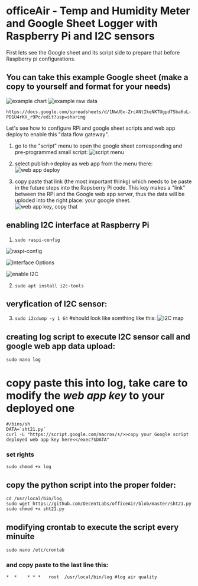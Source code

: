 # officeAir - Temp and Humidity Meter and Google Sheet Logger with Raspberry Pi and I2C sensors

First lets see the Google sheet and its script side to prepare that before Raspberry pi configurations.

## You can take this example Google sheet (make a copy to yourself and format for your needs)

![example chart](https://github.com/DecentLabs/officeAir/blob/master/example/5_balcony_temp_hum_chart.png)
![example raw data](https://github.com/DecentLabs/officeAir/blob/master/example/5_balcony_temp_hum_chart_2.png)
    
    https://docs.google.com/spreadsheets/d/1NwUGx-ZrcANtIkeNKTUgpd7Sba6uL-PD1U4rKH_r9Pc/edit?usp=sharing

Let's see how to configure RPi and google sheet scripts and web app deploy to enable this "data flow gateway".

1. go to the "script" menu to open the google sheet corresponding and pre-programmed small script:
![script menu](https://github.com/DecentLabs/officeAir/blob/master/example/5_balcony_temp_hum_chart_2b.png)

2. select publish->deploy as web app from the menu there:
![web app deploy](https://github.com/DecentLabs/officeAir/blob/master/example/5_balcony_temp_hum_chart_2c.png)

3. copy paste that link (the most important thinkg) which needs to be paste in the future steps into the Rapsberry Pi code. This key makes a "link" between the RPi and the Google web app server, thus the data will be uploded into the right place: your google sheet.
![web app key, copy that](https://github.com/DecentLabs/officeAir/blob/master/example/5balcony_temp_hum_chart_2d.png)

## enabling I2C interface at Raspberry Pi
1. `sudo raspi-config`

![raspi-config](https://github.com/DecentLabs/officeAir/blob/master/example/1_raspi-config_intef_options.png)

![Interface Options](https://github.com/DecentLabs/officeAir/blob/master/example/2_raspi-config_intef_options_i2c.png)

![enable I2C](https://github.com/DecentLabs/officeAir/blob/master/example/2_raspi-config_intef_options_i2c.png)

2. `sudo apt install i2c-tools`

## veryfication of I2C sensor:
3. `sudo i2cdump -y 1 64`
#should look like somthing like this:
![I2C map](https://github.com/DecentLabs/officeAir/blob/master/example/4_i2cdump_map.png)


## creating log script to execute I2C sensor call and google web app data upload:
    sudo nano log
    
# copy paste this into log, take care to modify the _web app key_ to your deployed one
    #/bins/sh
    DATA=`sht21.py`
    curl -L "https://script.google.com/macros/s/>>copy your Google script deployed web app key here<</exec?$DATA"

### set rights
    sudo chmod +x log
    
 ## copy the python script into the proper folder:
    cd /usr/local/bin/log
    sudo wget https://github.com/DecentLabs/officeAir/blob/master/sht21.py
    sudo chmod +x sht21.py

## modifying crontab to execute the script every minuite
    sudo nano /etc/crontab

### and copy paste to the last line this:

    *  *    * * *   root  /usr/local/bin/log #log air quality
    


    
    
